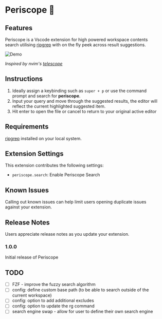 # Periscope 🫧

## Features

Periscope is a Vscode extension for high powered workspace contents search utilising [ripgrep](https://github.com/BurntSushi/ripgrep) with on the fly peek across result suggestions.

![Demo](https://github.com/joshmu/periscope/blob/master/assets/demo.gif?raw=true)

_Inspired by nvim's [telescope](https://github.com/nvim-telescope/telescope.nvim)_

## Instructions

1. Ideally assign a keybinding such as `super + p` or use the command prompt and search for __periscope__.
2. Input your query and move through the suggested results, the editor will reflect the current highlighted suggested item.
3. Hit enter to open the file or cancel to return to your original active editor

## Requirements

[ripgrep]( https://github.com/BurntSushi/ripgrep#installation ) installed on your local system.

## Extension Settings

This extension contributes the following settings:

* `periscope.search`: Enable Periscope Search

## Known Issues

Calling out known issues can help limit users opening duplicate issues against your extension.

## Release Notes

Users appreciate release notes as you update your extension.

### 1.0.0

Initial release of Periscope

## TODO

* [ ] FZF - improve the fuzzy search algorithm
* [ ] config: define custom base path (to be able to search outside of the current workspace)
* [ ] config: option to add additional excludes
* [ ] config: option to update the rg command
* [ ] search engine swap - allow for user to define their own search engine
